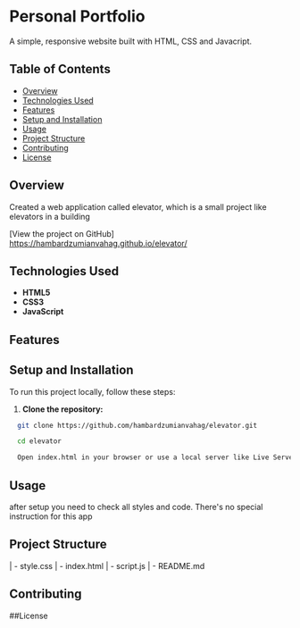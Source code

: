 # Personal Portfolio 

A simple, responsive website built with HTML, CSS and Javacript.

## Table of Contents

- [Overview](#overview)
- [Technologies Used](#technologies-used)
- [Features](#features)
- [Setup and Installation](#setup-and-installation)
- [Usage](#usage)
- [Project Structure](#project-structure)
- [Contributing](#contributing)
- [License](#license)

## Overview

Created a web application called elevator, which is a small project like elevators in a building

[View the project on GitHub] https://hambardzumianvahag.github.io/elevator/

## Technologies Used

- **HTML5**
- **CSS3** 
- **JavaScript** 

## Features


## Setup and Installation

To run this project locally, follow these steps:

1. **Clone the repository:**

 ```bash
   git clone https://github.com/hambardzumianvahag/elevator.git

   cd elevator

   Open index.html in your browser or use a local server like Live Server for development.

```

## Usage

after setup you need to check all styles and code. There's no special instruction for this app

## Project Structure

| - style.css
| - index.html
| - script.js
| - README.md

## Contributing

##License